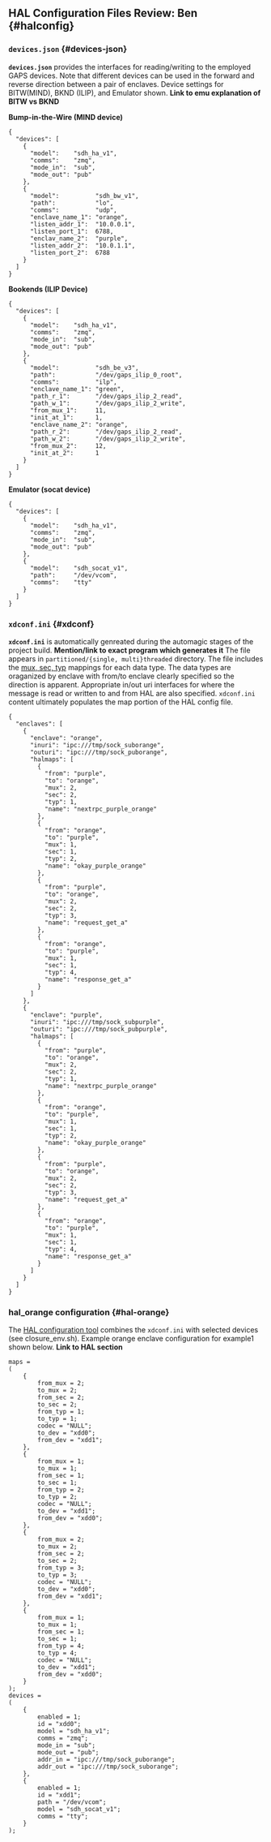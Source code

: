 ## HAL Configuration Files **Review: Ben** {#halconfig}

### `devices.json` {#devices-json}
**`devices.json`** provides the interfaces for reading/writing to the employed GAPS devices. Note that different devices can be used in the forward and reverse direction between a pair of enclaves. Device settings for BITW(MIND), BKND (ILIP), and Emulator shown. **Link to emu explanation of BITW vs BKND** 

**Bump-in-the-Wire (MIND device)**
```
{
  "devices": [
    {
      "model":    "sdh_ha_v1",
      "comms":    "zmq",
      "mode_in":  "sub",
      "mode_out": "pub"
    },
    {
      "model":          "sdh_bw_v1",
      "path":           "lo",
      "comms":          "udp",
      "enclave_name_1": "orange",
      "listen_addr_1":  "10.0.0.1",
      "listen_port_1":  6788,
      "enclav_name_2":  "purple",
      "listen_addr_2":  "10.0.1.1",
      "listen_port_2":  6788
    }
  ]
}
```

**Bookends (ILIP Device)**
```
{
  "devices": [
    {
      "model":    "sdh_ha_v1",
      "comms":    "zmq",
      "mode_in":  "sub",
      "mode_out": "pub"
    },
    {
      "model":          "sdh_be_v3",
      "path":           "/dev/gaps_ilip_0_root",
      "comms":          "ilp",
      "enclave_name_1": "green",
      "path_r_1":       "/dev/gaps_ilip_2_read",
      "path_w_1":       "/dev/gaps_ilip_2_write",
      "from_mux_1":     11,
      "init_at_1":      1,
      "enclave_name_2": "orange",
      "path_r_2":       "/dev/gaps_ilip_2_read",
      "path_w_2":       "/dev/gaps_ilip_2_write",
      "from_mux_2":     12,
      "init_at_2":      1
    }
  ]
}
```

**Emulator (socat device)**
```
{
  "devices": [
    {
      "model":    "sdh_ha_v1",
      "comms":    "zmq",
      "mode_in":  "sub",
      "mode_out": "pub"
    },
    {
      "model":    "sdh_socat_v1",
      "path":     "/dev/vcom",
      "comms":    "tty"
    }
  ]
}
```

### `xdconf.ini` {#xdconf}
**`xdconf.ini`** is automatically genreated during the automagic stages of the project build. **Mention/link to exact program which generates it** The file appears in `partitioned/{single, multi}threaded` directory. The file includes the [mux, sec, typ](#haltag) mappings for each data type. The data types are oraganized by enclave with from/to enclave clearly specified so the direction is apparent. Appropriate in/out uri interfaces for where the message is read or written to and from HAL are also specified. `xdconf.ini` content ultimately populates the map portion of the HAL config file. 
```
{
  "enclaves": [
    {
      "enclave": "orange",
      "inuri": "ipc:///tmp/sock_suborange",
      "outuri": "ipc:///tmp/sock_puborange",
      "halmaps": [
        {
          "from": "purple",
          "to": "orange",
          "mux": 2,
          "sec": 2,
          "typ": 1,
          "name": "nextrpc_purple_orange"
        },
        {
          "from": "orange",
          "to": "purple",
          "mux": 1,
          "sec": 1,
          "typ": 2,
          "name": "okay_purple_orange"
        },
        {
          "from": "purple",
          "to": "orange",
          "mux": 2,
          "sec": 2,
          "typ": 3,
          "name": "request_get_a"
        },
        {
          "from": "orange",
          "to": "purple",
          "mux": 1,
          "sec": 1,
          "typ": 4,
          "name": "response_get_a"
        }
      ]
    },
    {
      "enclave": "purple",
      "inuri": "ipc:///tmp/sock_subpurple",
      "outuri": "ipc:///tmp/sock_pubpurple",
      "halmaps": [
        {
          "from": "purple",
          "to": "orange",
          "mux": 2,
          "sec": 2,
          "typ": 1,
          "name": "nextrpc_purple_orange"
        },
        {
          "from": "orange",
          "to": "purple",
          "mux": 1,
          "sec": 1,
          "typ": 2,
          "name": "okay_purple_orange"
        },
        {
          "from": "purple",
          "to": "orange",
          "mux": 2,
          "sec": 2,
          "typ": 3,
          "name": "request_get_a"
        },
        {
          "from": "orange",
          "to": "purple",
          "mux": 1,
          "sec": 1,
          "typ": 4,
          "name": "response_get_a"
        }
      ]
    }
  ]
}
```

### hal_orange configuration {#hal-orange}
The [HAL configuration tool](#halconf) combines the `xdconf.ini` with selected devices (see closure_env.sh). Example orange enclave configuration for example1 shown below. **Link to HAL section**

```
maps =
(
    {
        from_mux = 2;
        to_mux = 2;
        from_sec = 2;
        to_sec = 2;
        from_typ = 1;
        to_typ = 1;
        codec = "NULL";
        to_dev = "xdd0";
        from_dev = "xdd1";
    },
    {
        from_mux = 1;
        to_mux = 1;
        from_sec = 1;
        to_sec = 1;
        from_typ = 2;
        to_typ = 2;
        codec = "NULL";
        to_dev = "xdd1";
        from_dev = "xdd0";
    },
    {
        from_mux = 2;
        to_mux = 2;
        from_sec = 2;
        to_sec = 2;
        from_typ = 3;
        to_typ = 3;
        codec = "NULL";
        to_dev = "xdd0";
        from_dev = "xdd1";
    },
    {
        from_mux = 1;
        to_mux = 1;
        from_sec = 1;
        to_sec = 1;
        from_typ = 4;
        to_typ = 4;
        codec = "NULL";
        to_dev = "xdd1";
        from_dev = "xdd0";
    }
);
devices =
(
    {
        enabled = 1;
        id = "xdd0";
        model = "sdh_ha_v1";
        comms = "zmq";
        mode_in = "sub";
        mode_out = "pub";
        addr_in = "ipc:///tmp/sock_puborange";
        addr_out = "ipc:///tmp/sock_suborange";
    },
    {
        enabled = 1;
        id = "xdd1";
        path = "/dev/vcom";
        model = "sdh_socat_v1";
        comms = "tty";
    }
);
```

